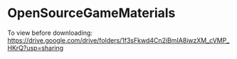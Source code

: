 # OpenSourceGameMaterials

To view before downloading:
https://drive.google.com/drive/folders/1f3sFkwd4Cn2iBmIA8iwzXM_cVMP_HKrQ?usp=sharing

